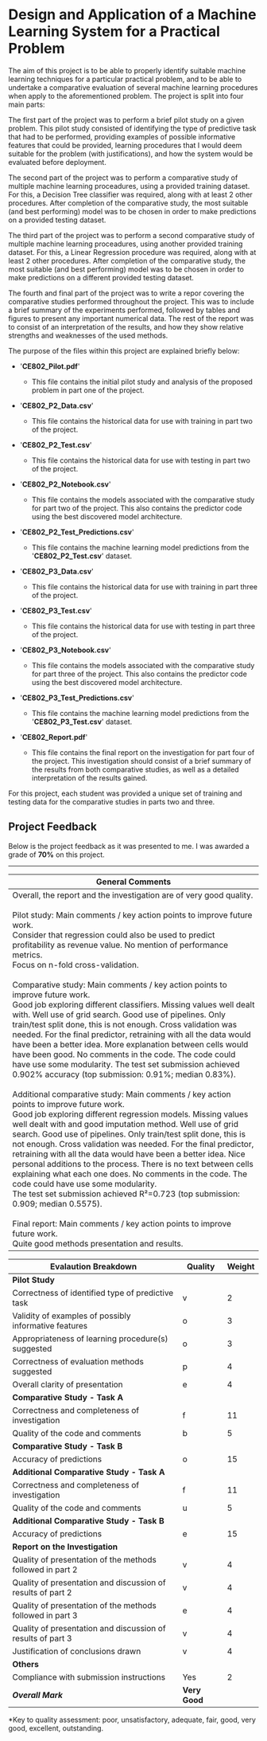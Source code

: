 #  Design and Application of a Machine Learning System for a Practical Problem

The aim of this project is to be able to properly identify suitable machine learning techniques for a particular practical problem, and to be able to undertake a comparative evaluation of several machine learning procedures when apply to the aforementioned problem. The project is split into four main parts:

The first part of the project was to perform a brief pilot study on a given problem. This pilot study consisted of identifying the type of predictive task that had to be performed, providing examples of possible informative features that could be provided, learning procedures that I would deem suitable for the problem (with justifications), and how the system would be evaluated before deployment.

The second part of the project was to perform a comparative study of multiple machine learning proceadures, using a provided training dataset. For this, a Decision Tree classifier was required, along with at least 2 other procedures. After completion of the comparative study, the most suitable (and best performing) model was to be chosen in order to make predictions on a provided testing dataset.

The third part of the project was to perform a second comparative study of multiple machine learning proceadures, using another provided training dataset. For this, a Linear Regression procedure was required, along with at least 2 other procedures. After completion of the comparative study, the most suitable (and best performing) model was to be chosen in order to make predictions on a different provided testing dataset.

The fourth and final part of the project was to write a repor covering the comparative studies performed throughout the project. This was to include a brief summary of the experiments performed, followed by tables and figures to present any important numerical data. The rest of the report was to consist of an interpretation of the results, and how they show relative strengths and weaknesses of the used methods.

The purpose of the files within this project are explained briefly below:

- '**CE802_Pilot.pdf**'

  - This file contains the initial pilot study and analysis of the proposed problem in part one of the project.

- '**CE802_P2_Data.csv**'

  - This file contains the historical data for use with training in part two of the project.

- '**CE802_P2_Test.csv**'

  - This file contains the historical data for use with testing in part two of the project.

- '**CE802_P2_Notebook.csv**'

  - This file contains the models associated with the comparative study for part two of the project. This also contains the predictor code using the best discovered model architecture.

- '**CE802_P2_Test_Predictions.csv**'

  - This file contains the machine learning model predictions from the '**CE802_P2_Test.csv**' dataset.

- '**CE802_P3_Data.csv**'

  - This file contains the historical data for use with training in part three of the project.

- '**CE802_P3_Test.csv**'

  - This file contains the historical data for use with testing in part three of the project.

- '**CE802_P3_Notebook.csv**'

  - This file contains the models associated with the comparative study for part three of the project. This also contains the predictor code using the best discovered model architecture.

- '**CE802_P3_Test_Predictions.csv**'

  - This file contains the machine learning model predictions from the '**CE802_P3_Test.csv**' dataset.

- '**CE802_Report.pdf**'

  - This file contains the final report on the investigation for part four of the project. This investigation should consist of a brief summary of the results from both comparative studies, as well as a detailed interpretation of the results gained.

For this project, each student was provided a unique set of training and testing data for the comparative studies in parts two and three.

## Project Feedback

Below is the project feedback as it was presented to me. I was awarded a grade of **70%** on this project.

---

|General Comments|
|-|
|Overall, the report and the investigation are of very good quality.<br><br>Pilot study: Main comments / key action points to improve future work.<br>Consider that regression could also be used to predict profitability as revenue value. No mention of performance metrics.<br>Focus on n-fold cross-validation.<br><br>Comparative study: Main comments / key action points to improve future work.<br>Good job exploring different classifiers. Missing values well dealt with. Well use of grid search. Good use of pipelines. Only train/test split done, this is not enough. Cross validation was needed. For the final predictor, retraining with all the data would have been a better idea. More explanation between cells would have been good. No comments in the code. The code could have use some modularity. The test set submission achieved 0.902% accuracy (top submission: 0.91%; median 0.83%).<br><br>Additional comparative study: Main comments / key action points to improve future work.<br>Good job exploring different regression models. Missing values well dealt with and good imputation method. Well use of grid search. Good use of pipelines. Only train/test split done, this is not enough. Cross validation was needed. For the final predictor, retraining with all the data would have been a better idea. Nice personal additions to the process. There is no text between cells explaining what each one does. No comments in the code. The code could have use some modularity.<br>The test set submission achieved R²=0.723 (top submission: 0.909; median 0.5575).<br><br>Final report: Main comments / key action points to improve future work.<br>Quite good methods presentation and results.|

|Evalaution Breakdown|Quality|Weight|
|-|-|-|
|**Pilot Study**|||
|Correctness of identified type of predictive task|v|2|
|Validity of examples of possibly informative features|o|3|
|Appropriateness of learning procedure(s) suggested|o|3|
|Correctness of evaluation methods suggested|p|4|
|Overall clarity of presentation|e|4|
|**Comparative Study - Task A**|||
|Correctness and completeness of investigation|f|11|
|Quality of the code and comments|b|5|
|**Comparative Study - Task B**|||
|Accuracy of predictions|o|15|
|**Additional Comparative Study - Task A**|||
|Correctness and completeness of investigation|f|11|
|Quality of the code and comments|u|5|
|**Additional Comparative Study - Task B**|||
|Accuracy of predictions|e|15|
|**Report on the Investigation**|||
|Quality of presentation of the methods followed in part 2|v|4|
|Quality of presentation and discussion of results of part 2|v|4|
|Quality of presentation of the methods followed in part 3|e|4|
|Quality of presentation and discussion of results of part 3|v|4|
|Justification of conclusions drawn|v|4|
|**Others**|||
|Compliance with submission instructions|Yes|2|
|***Overall Mark***|**Very Good**||

*Key to quality assessment: poor, unsatisfactory, adequate, fair, good, very good, excellent, outstanding.
